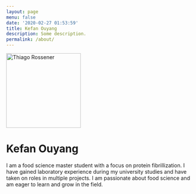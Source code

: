 ```yaml
---
layout: page
menu: false
date: '2020-02-27 01:53:59'
title: Kefan Ouyang
description: Some description.
permalink: /about/
---
```


<img class="img-rounded" src="/assets/img/uploads/profile.png" alt="Thiago Rossener" width="200">

# Kefan Ouyang

I am a food science master student with a focus on protein fibrillization. I have gained laboratory experience during my university studies and have taken on roles in multiple projects. I am passionate about food science and am eager to learn and grow in the field.

